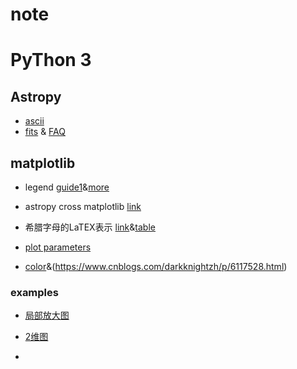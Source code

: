 # note

# PyThon 3

## Astropy
- [ascii](https://python4astronomers.github.io/files/asciifiles.html)
- [fits](https://docs.astropy.org/en/stable/io/fits/#creating-a-new-image-file) & [FAQ](https://docs.astropy.org/en/stable/io/fits/appendix/faq.html)

## matplotlib

- legend [guide1](https://blog.csdn.net/helunqu2017/article/details/78641290)&[more](https://blog.csdn.net/wuzlun/article/details/80059181?utm_medium=distribute.pc_relevant.none-task-blog-BlogCommendFromMachineLearnPai2-2.edu_weight&depth_1-utm_source=distribute.pc_relevant.none-task-blog-BlogCommendFromMachineLearnPai2-2.edu_weight)

- astropy cross matplotlib [link](https://blog.csdn.net/olozhika/article/details/103957274)

- 希腊字母的LaTEX表示 [link](https://blog.csdn.net/diantuncu2003/article/details/102449905)&[table](http://www.cella.cn/zzzl/zs/03.htm)

- [plot parameters](https://blog.csdn.net/u011511601/article/details/82183889) 
- [color](https://finthon.com/matplotlib-color-list/)&(https://www.cnblogs.com/darkknightzh/p/6117528.html)

### examples

- [局部放大图](https://blog.csdn.net/wulishinian/article/details/106668011?utm_medium=distribute.pc_relevant.none-task-blog-BlogCommendFromMachineLearnPai2-2.edu_weight&depth_1-utm_source=distribute.pc_relevant.none-task-blog-BlogCommendFromMachineLearnPai2-2.edu_weight)

- [2维图](https://blog.csdn.net/baoqian1993/article/details/52116580)
- 
